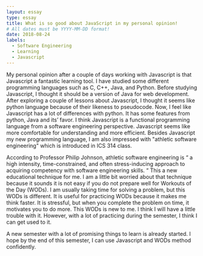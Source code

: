 ```yaml
---
layout: essay
type: essay
title: What is so good about JavaScript in my personal opinion!
# All dates must be YYYY-MM-DD format!
date: 2018-08-24
labels:
  - Software Engineering
  - Learning
  - Javascript 
---
```


My personal opinion after a couple of days working with Javascript is that Javascript a fantastic learning tool. I have studied some different programming languages such as C, C++, Java, and Python. Before studying Javascript, I thought it should be a version of Java for web development. After exploring a couple of lessons about Javascript, I thought it seems like python language because of their likeness to pseudocode. Now, I feel like Javascript has a lot of differences with python. It has some features from python, Java and its’ favor. I think Javascript is a functional programming language from a software engineering perspective. Javascript seems like more comfortable for understanding and more efficient. Besides Javascript my new programming language, I am also impressed with "athletic software engineering" which is introduced in ICS 314 class. 

According to Professor Philip Johnson, athletic software engineering is “ a high intensity, time-constrained, and often stress-inducing approach to acquiring competency with software engineering skills. “ This a new educational technique for me. I am a little bit worried about that technique because it sounds it is not easy if you do not prepare well for Workouts of the Day (WODs). I am usually taking time for solving a problem, but this WODs is different. It is useful for practicing WODs because it makes me think faster. It is stressful, but when you complete the problem on time, it motivates you to do more. This WODs is new to me. I think I will have a little trouble with it. However, with a lot of practicing during the semester, I think I can get used to it.

A new semester with a lot of promising things to learn is already started. I hope by the end of this semester, I can use Javascript and WODs method confidently.
